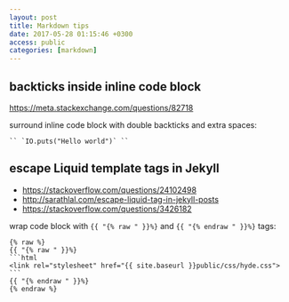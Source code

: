 ```yaml
---
layout: post
title: Markdown tips
date: 2017-05-28 01:15:46 +0300
access: public
categories: [markdown]
---
```


<!-- more -->

## backticks inside inline code block

<https://meta.stackexchange.com/questions/82718>

surround inline code block with double backticks and extra spaces:

    `` `IO.puts("Hello world")` ``

## escape Liquid template tags in Jekyll

- <https://stackoverflow.com/questions/24102498>
- <http://sarathlal.com/escape-liquid-tag-in-jekyll-posts>
- <https://stackoverflow.com/questions/3426182>

wrap code block with `{{ "{% raw " }}%}` and `{{ "{% endraw " }}%}` tags:

    {% raw %}
    {{ "{% raw " }}%}
    ```html
    <link rel="stylesheet" href="{{ site.baseurl }}public/css/hyde.css">
    ```
    {{ "{% endraw " }}%}
    {% endraw %}
